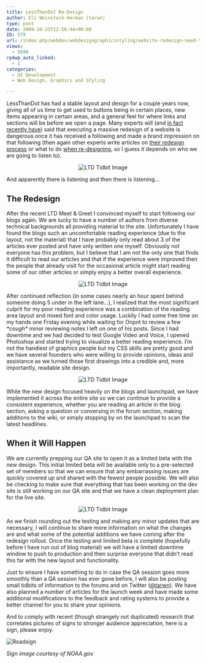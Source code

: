 ```yaml
---
title: LessThanDot Re-Design
author: Eli Weinstock-Herman (tarwn)
type: post
date: 2009-10-23T12:56:44+00:00
ID: 579
url: /index.php/webdev/webdesigngraphicsstyling/website-redesign-need-title/
views:
  - 5690
rp4wp_auto_linked:
  - 1
categories:
  - UI Development
  - Web Design, Graphics and Styling

---
```

LessThanDot has had a stable layout and design for a couple years now, giving all of us time to get used to buttons being in certain places, new items appearing in certain areas, and a general feel for where links and sections will be before we open a page. Many experts will (and [in fact recently have][1]) said that executing a massive redesign of a website is dangerous once it has received a following and made a brand impression on that following (then again other experts write articles on [their redesign process][2] or what to do [when re-designing][3], so I guess it depends on who we are going to listen to).

<center>
  <img src="http://www.tiernok.com/downloads/LTD/Tidbit_1.png" alt="LTD Tidbit Image" />
</center>

And apparently there is listening and then there is listening&#8230;

## The Redesign

After the recent LTD Meet & Greet I convinced myself to start following our blogs again. We are lucky to have a number of authors from diverse technical backgrounds all providing material to the site. Unfortunately I have found the blogs such an uncomfortable reading experience (due to the layout, not the material) that I have probably only read about 3 of the articles ever posted and have only written one myself. Obviously not everyone has this problem, but I believe that I am not the only one that finds it difficult to read our articles and that if the experience were improved then the people that already visit for the occasional article might start reading some of our other articles or simply enjoy a better overall experience.

<center>
  <img src="http://www.tiernok.com/downloads/LTD/Tidbit_4.png" alt="LTD Tidbit Image" />
</center>

After continued reflection (in some cases nearly an hour spent behind someone doing 5 under in the left lane&#8230;), I realized that the most significant culprit for my poor reading experience was a combination of the reading area layout and mixed font and color usage. Luckily I had some free time on my hands one Friday evening while waiting for Onpnt to review a few _\*cough\*_ minor reviewing notes I left on one of his posts. Since I had downtime and we had decided to test Google Video and Voice, I opened Photoshop and started trying to visualize a better reading experience. I&#8217;m not the handiest of graphics people but my CSS skills are pretty good and we have several founders who were willing to provide opinions, ideas and assistance as we turned those first drawings into a credible and, more importantly, readable site design.

<center>
  <img src="http://www.tiernok.com/downloads/LTD/Tidbit_3.png" alt="LTD Tidbit Image" />
</center>

While the new design focused heavily on the blogs and launchpad, we have implemented it across the entire site so we can continue to provide a consistent experience, whether you are reading an article in the blog section, asking a question or conversing in the forum section, making additions to the wiki, or simply stopping by on the launchpad to scan the latest headlines.

## When it Will Happen

We are currently prepping our QA site to open it as a limited beta with the new design. This initial limited beta will be available only to a pre-selected set of members so that we can ensure that any embarrassing issues are quickly covered up and shared with the fewest people possible. We will also be checking to make sure that everything that has been working on the dev site is still working on our QA site and that we have a clean deployment plan for the live site.

<center>
  <img src="http://www.tiernok.com/downloads/LTD/Tidbit_2.png" alt="LTD Tidbit Image" />
</center>

As we finish rounding out the testing and making any minor updates that are necessary, I will continue to share more information on what the changes are and what some of the potential additions we have coming after the redesign rollout. Once the testing and limited beta is complete (hopefully before I have run out of blog material) we will have a limited downtime window to push to production and then surprise everyone that didn&#8217;t read this far with the new layout and functionality.

Just to ensure I have something to do in case the QA session goes more smoothly than a QA session has ever gone before, I will also be posting small tidbits of information to the forums and on Twitter ([@tarwn][4]). We have also planned a number of articles for the launch week and have made some additional modifications to the feedback and rating systems to provide a better channel for you to share your opinions.

And to comply with recent (though strangely not duplicated) research that correlates pictures of signs to stronger audience appreciation, here is a sign, please enjoy.
  
![Roadsign][5]
  
_Sign image courtesy of NOAA.gov_

 [1]: http://www.useit.com/alertbox/familiar-design.html
 [2]: http://www.alistapart.com/articles/redesigning-your-own-site/
 [3]: http://searchenginewatch.com/3634964
 [4]: http://twitter.com/tarwn
 [5]: http://www.nws.noaa.gov/os/water/tadd/images/turnDrownWarningSign-s.jpg "Road Flooded Sign"